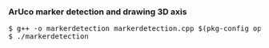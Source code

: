 ### ArUco marker detection and drawing 3D axis
<pre>
$ g++ -o markerdetection markerdetection.cpp $(pkg-config opencv4 --cflags --libs)
$ ./markerdetection
</pre>
